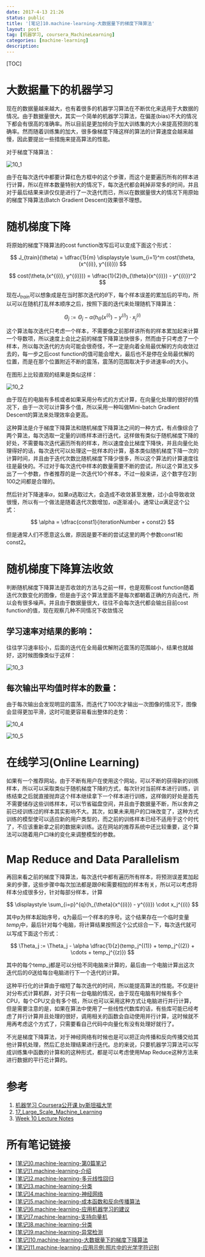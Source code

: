 ```yaml
---
date: 2017-4-13 21:26
status: public
title: '[笔记]10.machine-learning-大数据量下的梯度下降算法'
layout: post
tag: [机器学习, coursera_MachineLearning]
categories: [machine-learning]
description: 
---
```


[TOC]

# 大数据量下的机器学习

现在的数据量越来越大，也有着很多的机器学习算法在不断优化来适用于大数据的情况。由于数据量很大，其实一个简单的机器学习算法，在偏差(bias)不大的情况下都会有很高的准确率。所以目前是更加倾向于加大训练集的大小来提高预测的准确率。然而随着训练集的加大，很多像梯度下降这样的算法的计算速度会越来越慢，因此要提出一些措施来提高算法的性能。

对于梯度下降算法：

![10_1](http://7xrop1.com1.z0.glb.clouddn.com/others/machine-learning/10_1.jpg)

由于在每次迭代中都要计算红色方框中的这个步骤，而这个是要遍历所有的样本进行计算，所以在样本数量特别大的情况下，每次迭代都会耗掉非常多的时间，并且对于最后结果来讲仅仅是进行了一次迭代而已，所以在数据量很大的情况下用原始的梯度下降算法(Batch Gradient Descent)效果很不理想。

# 随机梯度下降

将原始的梯度下降算法的cost function改写后可以变成下面这个形式：

$$
J_{train}(\theta) = \dfrac{1}{m} \displaystyle \sum_{i=1}^m cost(\theta, (x^{(i)}, y^{(i)}))
$$

$$
cost(\theta,(x^{(i)}, y^{(i)})) = \dfrac{1}{2}(h_{\theta}(x^{(i)}) - y^{(i)})^2
$$

现在$J_{train}$可以想象成是在当时那次迭代的$\theta$下，每个样本误差的累加后的平均，所以可以在随机打乱样本顺序之后，按照下面的迭代来处理随机下降算法：

$$
\Theta_j := \Theta_j - \alpha (h_{\Theta}(x^{(i)}) - y^{(i)}) \cdot x^{(i)}_j
$$

这个算法每次迭代只考虑一个样本，不需要像之前那样讲所有的样本累加起来计算一个导数项，所以速度上会比之前的梯度下降算法快很多，然而由于只考虑了一个样本，所以每次迭代的方向可能会很奇怪，不一定是向着全局最优解的方向收敛过去的，每一步之后cost function的值可能会增大，最后也不是停在全局最优解的位置，而是在那个位置附近不断的震荡，震荡的范围取决于步进速率$\alpha$的大小。

在图形上比较直观的结果是类似这样：

![10_2](http://7xrop1.com1.z0.glb.clouddn.com/others/machine-learning/10_2.png)

由于现在的电脑有多核或者如果采用分布式的方式计算，在向量化处理的很好的情况下，由于一次可以计算多个值，所以采用一种叫做Mini-batch Gradient Descent的算法来处理效率会更高。

这种算法是介于梯度下降算法和随机梯度下降算法之间的一种方式，有点像综合了两个算法，每次选取一定量的训练样本进行迭代，这样做有类似于随机梯度下降的好处，不需要每次迭代遍历所有的样本，所以速度会比梯度下降快，并且向量化处理得好的话，每次迭代可以处理这一批样本的计算，基本类似随机梯度下降一次的计算时间，并且由于迭代次数比随机梯度下降少很多，所以这个算法的计算速度往往是最快的。不过对于每次迭代中样本的数量需要不断的尝试，所以这个算法又多出了一个参数，作者推荐的是一次迭代10个样本，不过一般来讲，这个数字在2到100之间都是合理的。

然后针对下降速率$\alpha$，如果$\alpha$选取过大，会造成不收敛甚至发散，过小会导致收敛很慢，所以有一个做法是随着迭代次数增加，$\alpha$逐渐减小。通常让$\alpha$满足这个公式：

$$
\alpha = \dfrac{const1}{iterationNumber + const2}
$$

但是通常人们不愿意这么做，原因是要不断的尝试这里的两个参数const1和const2。

# 随机梯度下降算法收敛

判断随机梯度下降算法是否收敛的方法与之前一样，也是观察cost function随着迭代次数变化的图像，但是由于这个算法里面不是每次都朝着正确的方向迭代，所以会有很多噪声。并且由于数据量很大，往往不会每次迭代都会输出目前cost function的值，现在观察几种不同情况下收敛情况

## 学习速率对结果的影响：

往往学习速率较小，后面的迭代在全局最优解附近震荡的范围越小，结果也就越好，这时候图像类似于这样：

![10_3](http://7xrop1.com1.z0.glb.clouddn.com/others/machine-learning/10_3.png)

## 每次输出平均值时样本的数量：

由于每次输出会发现明显的震荡，而迭代了100次才输出一次图像的情况下，图像会显得更加平滑，这时可能更容易看出整体的走势：

![10_4](http://7xrop1.com1.z0.glb.clouddn.com/others/machine-learning/10_4.png)

![10_5](http://7xrop1.com1.z0.glb.clouddn.com/others/machine-learning/10_5.png)

# 在线学习(Online Learning)

如果有一个推荐网站，由于不断有用户在使用这个网站，可以不断的获得新的训练样本，所以可以采取类似于随机梯度下降的方式，每次针对当前样本进行训练，训练结束之后就直接抛弃这个样本继续拿下一个样本进行训练，这样做的好处是首先不需要储存这些训练样本，可以节省磁盘空间，并且由于数据量不断，所以舍弃之前已经训练过的样本其实影响不大。其次，如果未来用户的口味改变了，这种方式训练的模型使可以适应新的用户类型的，而之前的训练样本已经不适用于这个时代了，不应该重新拿之前的数据来训练。这在网站的推荐系统中还比较重要，这个算法可以随着用户口味的变化来调整模型的参数。

# Map Reduce and Data Parallelism

再回来看之前的梯度下降算法，每次迭代中都有遍历所有样本，将预测误差累加起来的步骤，这些步骤中每次加法都是跟$\Theta$和需要相加的样本有关，所以可以考虑将样本分成很多分，针对每部分样本，计算

$$
\displaystyle \sum_{i=p}^{q}(h_{\theta}(x^{(i)}) - y^{(i)}) \cdot x_j^{(i)}
$$

其中p为样本起始序号，q为最后一个样本的序号。这个结果存在一个临时变量$temp_j$中，最后针对每个电脑，将计算结果按照这个公式综合一下，每次迭代就可以写成下面这个形式：

$$
\Theta_j := \Theta_j - \alpha \dfrac{1}{z}(temp_j^{(1)} + temp_j^{(2)} + \cdots + temp_j^{(z)})
$$

其中的每个temp_j都是可以分给不同电脑来计算的，最后由一个电脑计算出这次迭代后的$\Theta$送给每台电脑进行下一个迭代的计算。

这种平行化的计算由于缩短了每次迭代的时间，所以能提高算法的性能。不仅是针对分布式计算机群，对于只有一台电脑的情况，由于现在电脑有时候有多个CPU，每个CPU又会有多个核，所以也可以采用这种方式让电脑进行并行计算，但是需要注意的是，如果在算法中使用了一些线性代数库的话，有些库可能已经考虑了并行计算并且处理的很好，调用相关的函数会自动使用并行计算，这时候就不用再考虑这个方式了，只需要看自己代码中向量化有没有处理好就行了。

不光是梯度下降算法，对于神经网络有时候也是可以把正向传播和反向传播交给其他计算机处理，然后汇总处理结果进行迭代。总的来说，只要机器学习算法可以写成训练集中函数的计算和的这种形式，都是可以考虑使用Map Reduce这种方法来进行数据的平行花计算的。


# 参考

1. [机器学习 Coursera公开课 by斯坦福大学](https://www.coursera.org/learn/machine-learning/home)
2. [17_Large_Scale_Machine_Learning](http://www.holehouse.org/mlclass/17_Large_Scale_Machine_Learning.html)
3. [Week 10 Lecture Notes](https://www.coursera.org/learn/machine-learning/resources/srQ23)


# 所有笔记链接

- [[笔记]0.machine-learning-第0篇笔记](http://junmo.farbox.com/post/ji-qi-xue-xi/-bi-ji-0.machine-learning-di-0pian-bi-ji)
- [[笔记]1.machine-learning-介绍](http://junmo.farbox.com/post/ji-qi-xue-xi/-bi-ji-1.machine-learning-jie-shao)
- [[笔记]2.machine-learning-多元线性回归](http://junmo.farbox.com/post/ji-qi-xue-xi/-bi-ji-2.machine-learning-duo-yuan-xian-xing-hui-gui)
- [[笔记]3.machine-learning-分类](http://junmo.farbox.com/post/ji-qi-xue-xi/-bi-ji-3.machine-learning-fen-lei)
- [[笔记]4.machine-learning-神经网络](http://junmo.farbox.com/post/ji-qi-xue-xi/-bi-ji-4.machine-learning-shen-jing-wang-luo)
- [[笔记]5.machine-learning-成本函数和反向传播算法](http://junmo.farbox.com/post/ji-qi-xue-xi/-bi-ji-5.machine-learning-cheng-ben-han-shu-he-fan-xiang-chuan-bo-suan-fa)
- [[笔记]6.machine-learning-应用机器学习的建议](http://junmo.farbox.com/post/ji-qi-xue-xi/-bi-ji-6.machine-learning-ying-yong-ji-qi-xue-xi-de-jian-yi)
- [[笔记]7.machine-learning-支持向量机](http://junmo.farbox.com/post/ji-qi-xue-xi/-bi-ji-7.machine-learning-zhi-chi-xiang-liang-ji)
- [[笔记]8.machine-learning-分类](http://junmo.farbox.com/post/ji-qi-xue-xi/-bi-ji-8.machine-learning-fen-lei)
- [[笔记]9.machine-learning-异常检测](http://junmo.farbox.com/post/ji-qi-xue-xi/-bi-ji-9.machine-learning-yi-chang-jian-ce)
- [[笔记]10.machine-learning-大数据量下的梯度下降算法](http://junmo.farbox.com/post/ji-qi-xue-xi/-bi-ji-10.machine-learning-da-shu-ju-liang-xia-de-ti-du-xia-jiang-suan-fa)
- [[笔记]11.machine-learning-应用示例:照片中的光学字符识别](http://junmo.farbox.com/post/ji-qi-xue-xi/-bi-ji-11.machine-learning-ying-yong-shi-li-zhao-pian-zhong-de-guang-xue-zi-fu-shi-bie)

